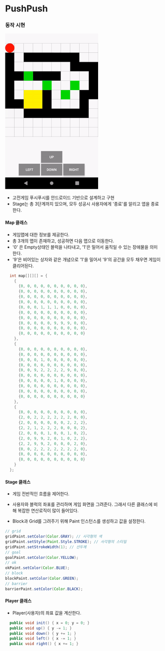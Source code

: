 # PushPush

### 동작 시현

![](/screenshot/pushpush.gif)

* 고전게임 푸시푸시를 안드로이드 기반으로 설계하고 구현
* Stage는 총 3단계까지 있으며, 모두 성공시 사용자에게 '종료'를 알리고 앱을 종료한다.

#### Map 클래스

* 게임맵에 대한 정보를 제공한다.
* 총 3개의 맵이 존재하고, 성공하면 다음 맵으로 이동한다.
* '0' 은 Empty상태인 블럭을 나타내고, '1'은 밀어서 움직일 수 있는 장애물을 의미한다.
* '9'은 비어있는 상자와 같은 개념으로 '1'을 밀어서 '9'의 공간을 모두 채우면 게임이 클리어된다.

````java
  int map[][][] = {
    {
      {0, 0, 0, 0, 0, 0, 0, 0, 0, 0},
      {0, 0, 0, 0, 0, 0, 0, 0, 0, 0},
      {0, 0, 0, 0, 0, 0, 0, 0, 0, 0},
      {0, 0, 0, 0, 0, 0, 0, 0, 0, 0},
      {0, 0, 0, 1, 1, 1, 0, 0, 0, 0},
      {0, 0, 0, 0, 0, 0, 0, 0, 0, 0},
      {0, 0, 0, 0, 0, 0, 0, 0, 0, 0},
      {0, 0, 0, 0, 0, 9, 9, 9, 0, 0},
      {0, 0, 0, 0, 0, 0, 0, 0, 0, 0},
      {0, 0, 0, 0, 0, 0, 0, 0, 0, 0}
    },
    {
      {0, 0, 0, 0, 0, 0, 0, 0, 0, 0},
      {0, 0, 0, 0, 0, 0, 0, 0, 0, 0},
      {0, 0, 0, 1, 0, 0, 0, 0, 0, 0},
      {0, 0, 0, 0, 0, 0, 0, 0, 0, 0},
      {0, 0, 9, 2, 2, 2, 2, 9, 0, 0},
      {0, 0, 0, 0, 0, 0, 0, 0, 0, 0},
      {0, 0, 0, 0, 0, 1, 0, 0, 0, 0},
      {0, 0, 0, 0, 0, 0, 0, 0, 0, 0},
      {0, 0, 0, 0, 0, 0, 0, 0, 0, 0},
      {0, 0, 0, 0, 0, 0, 0, 0, 0, 0}
    },
    {
      {0, 0, 0, 0, 0, 0, 0, 0, 0, 0},
      {2, 0, 2, 2, 2, 2, 2, 2, 0, 0},
      {2, 0, 0, 0, 0, 0, 0, 2, 2, 2},
      {2, 2, 1, 2, 2, 2, 0, 0, 0, 2},
      {2, 0, 0, 0, 1, 0, 0, 1, 0, 2},
      {2, 0, 9, 9, 2, 0, 1, 0, 2, 2},
      {2, 2, 9, 9, 2, 0, 0, 0, 2, 0},
      {0, 0, 2, 2, 2, 2, 2, 2, 2, 0},
      {0, 0, 0, 0, 0, 0, 0, 0, 0, 0},
      {0, 0, 0, 0, 0, 0, 0, 0, 0, 0}
    }
  };
````

#### Stage 클래스

* 게임 전반적인 흐름을 제어한다.
* 사용자와 블럭의 좌표를 관리하며 게임 화면을 그려준다. 그래서 다른 클래스에 비해 복잡한 연산로직이 많이 들어있다.

* Block과 Grid를 그려주기 위해 Paint 인스턴스를 생성하고 값을 설정한다.
````java
// grid
gridPaint.setColor(Color.GRAY); // 사각형의 색
gridPaint.setStyle(Paint.Style.STROKE); // 사각형의 스타일
gridPaint.setStrokeWidth(1); // 선두께
// goal
goalPaint.setColor(Color.YELLOW);
// ok
okPaint.setColor(Color.BLUE);
// block
blockPaint.setColor(Color.GREEN);
// barrier
barrierPaint.setColor(Color.BLACK);
````

#### Player 클래스
* Player(사용자)의 좌표 값을 계산한다.
````java
  public void init() { x = 0; y = 0; }
  public void up() { y -= 1; }
  public void down() { y += 1; }
  public void left() { x -= 1; }
  public void right() { x += 1; }
````